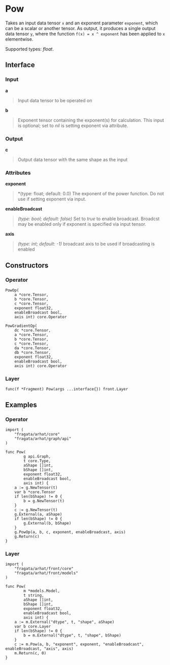 
# Pow

Takes an input data tensor `x` and an exponent parameter `exponent`, which can be a scalar or 
another tensor. As output, it produces a single output data tensor `y`, where the function 
`f(x) = x ^ exponent` has been applied to `x` elementwise.

Supported types: *float*.

## Interface

### Input

**a**

>Input data tensor to be operated on

**b**

>Exponent tensor containing the exponent(s) for calculation. This input is optional; set to *nil* is setting exponent via attribute.


### Output

**c**

>Output data tensor with the same shape as the input

### Attributes

**exponent**

>*(type: float; default: 0.0) The exponent of the power function.  Do not use if setting exponent via input.


**enableBroadcast**

>*(type: bool; default: false)* Set to *true* to enable broadcast. Broadcst may be enabled only if exponent is specified via input tensor.


**axis**

>*(type: int; default: -1)* broadcast axis to be used if broadcasting is enabled


## Constructors

### Operator


```
PowOp(
    a *core.Tensor,
    b *core.Tensor,
    c *core.Tensor,
    exponent float32,
    enableBroadcast bool,
    axis int) core.Operator

PowGradientOp(
    dc *core.Tensor,
    a *core.Tensor,
    b *core.Tensor,
    c *core.Tensor,
    da *core.Tensor,
    db *core.Tensor,
    exponent float32,
    enableBroadcast bool,
    axis int) core.Operator
```


### Layer


```
func(f *Fragment) Pow(args ...interface{}) front.Layer
```


## Examples

### Operator


```
import (
    "fragata/arhat/core"
    "fragata/arhat/graph/api"
)

func Pow(
        g api.Graph, 
        t core.Type, 
        aShape []int, 
        bShape []int, 
        exponent float32, 
        enableBroadcast bool, 
        axis int) {
    a := g.NewTensor(t)
    var b *core.Tensor
    if len(bShape) != 0 {
        b = g.NewTensor(t)
    }
    c := g.NewTensor(t)    
    g.External(a, aShape)
    if len(bShape) != 0 {
        g.External(b, bShape)
    }
    g.PowOp(a, b, c, exponent, enableBroadcast, axis)
    g.Return(c)
}
```


### Layer


```
import (
    "fragata/arhat/front/core"
    "fragata/arhat/front/models"
)

func Pow(
        m *models.Model, 
        t string, 
        aShape []int, 
        bShape []int, 
        exponent float32, 
        enableBroadcast bool, 
        axis int) {
    a := m.External("dtype", t, "shape", aShape)
    var b core.Layer
    if len(bShape) != 0 {
        b = m.External("dtype", t, "shape", bShape)
    }
    c := m.Pow(a, b, "exponent", exponent, "enableBroadcast", enableBroadcast, "axis", axis)
    m.Return(c, 0)
}
```

